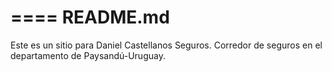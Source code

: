 ====
README.md
====

Este es un sitio para Daniel Castellanos Seguros. Corredor de seguros en el departamento de Paysandú-Uruguay.
